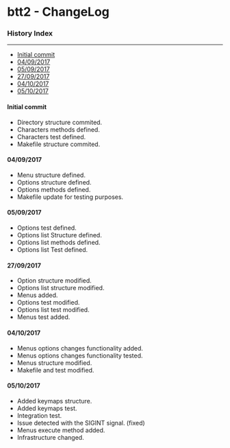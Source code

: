 # btt2 - ChangeLog

### History Index
---

   * [Initial commit ][1]
   * [04/09/2017][2]
   * [05/09/2017][3]
   * [27/09/2017][4]
   * [04/10/2017][5]
   * [05/10/2017][6]

#### Initial commit

  * Directory structure commited.
  * Characters methods defined.
  * Characters test defined.
  * Makefile structure commited.

#### 04/09/2017

  * Menu structure defined.
  * Options structure defined.
  * Options methods defined.
  * Makefile update for testing purposes.

#### 05/09/2017

  * Options test defined.
  * Options list Structure defined.
  * Options list methods defined.
  * Options list Test defined.
  
#### 27/09/2017
  
  * Option structure modified.
  * Options list structure modified.
  * Menus added.
  * Options test modified.
  * Options list test modified.
  * Menus test added.

#### 04/10/2017

  * Menus options changes functionality added.
  * Menus options changes functionality tested.
  * Menus structure modified.
  * Makefile and test modified.

#### 05/10/2017

  * Added keymaps structure.
  * Added keymaps test.
  * Integration test.
  * Issue detected with the SIGINT signal. (fixed)
  * Menus execute method added.
  * Infrastructure changed.

[1]: https://github.com/johanjerger/btt2/blob/master/changelog.md#initial-commit
[2]: https://github.com/johanjerger/btt2/blob/master/changelog.md#04092017
[3]: https://github.com/johanjerger/btt2/blob/master/changelog.md#05092017
[4]: https://github.com/johanjerger/btt2/blob/master/changelog.md#27092017
[5]: https://github.com/johanjerger/btt2/blob/master/changelog.md#04102017
[6]: https://github.com/johanjerger/btt2/blob/master/changelog.md#05102017
